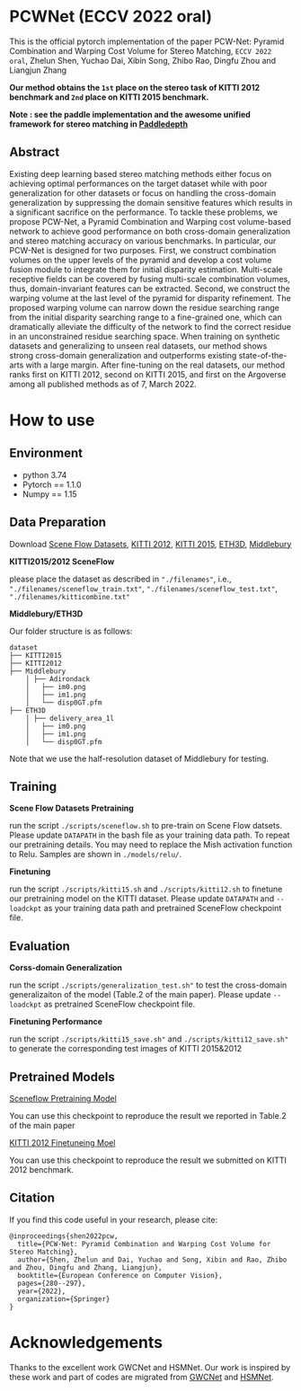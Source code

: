 # PCWNet (ECCV 2022 oral)
This is the official pytorch implementation of the paper PCW-Net: Pyramid Combination and Warping
Cost Volume for Stereo Matching, `ECCV 2022 oral`, Zhelun Shen, Yuchao Dai, Xibin Song, Zhibo Rao, Dingfu Zhou and Liangjun Zhang 

[comment]: <> ([\[Arxiv\]]&#40;https://arxiv.org/abs/2104.04314&#41;.)

**Our method obtains the `1st` place on the stereo task of KITTI 2012 benchmark and `2nd` place on KITTI 2015 benchmark.**

**Note : see the paddle implementation and the awesome unified framework for stereo matching in [Paddledepth](https://github.com/PaddlePaddle/PaddleDepth)**

[comment]: <> (Camera ready version and supplementary Materials can be found in [\[CVPR official website\]]&#40;https://openaccess.thecvf.com/content/CVPR2021/html/Shen_CFNet_Cascade_and_Fused_Cost_Volume_for_Robust_Stereo_Matching_CVPR_2021_paper.html&#41;)

## Abstract
Existing deep learning based stereo matching methods either focus on 
achieving optimal performances on the target dataset while with poor generalization for other datasets 
or focus on handling the cross-domain generalization 
by suppressing the domain sensitive features which results in a significant sacrifice on the performance. 
To tackle these problems, we propose PCW-Net, a Pyramid Combination and Warping cost volume-based network 
to achieve good performance on both cross-domain generalization and stereo matching 
accuracy on various benchmarks. 
In particular, our PCW-Net is designed for two purposes. First, we construct combination volumes 
on the upper levels of the pyramid and develop a cost volume fusion module to integrate them 
for initial disparity estimation. Multi-scale receptive fields can be covered by 
fusing multi-scale combination volumes, thus, domain-invariant features can be extracted. 
Second, we construct the warping volume at the last level of the pyramid for disparity refinement. 
The proposed warping volume can narrow down the 
residue searching range from the initial disparity searching range to a fine-grained one, 
which can dramatically alleviate the difficulty of the network to 
find the correct residue in an unconstrained residue searching space. 
When training on synthetic datasets and generalizing to unseen real datasets, 
our method shows strong cross-domain generalization and outperforms 
existing state-of-the-arts with a large margin. After fine-tuning on the real datasets, 
our method ranks first on KITTI 2012, second on KITTI 2015, and first on the Argoverse among all published methods as of 7, March 2022.

# How to use
## Environment
* python 3.74
* Pytorch == 1.1.0
* Numpy == 1.15
## Data Preparation
Download [Scene Flow Datasets](https://lmb.informatik.uni-freiburg.de/resources/datasets/SceneFlowDatasets.en.html), [KITTI 2012](http://www.cvlibs.net/datasets/kitti/eval_stereo_flow.php?benchmark=stereo), [KITTI 2015](http://www.cvlibs.net/datasets/kitti/eval_scene_flow.php?benchmark=stereo), [ETH3D](https://www.eth3d.net/), [Middlebury](https://vision.middlebury.edu/stereo/)

**KITTI2015/2012 SceneFlow**

please place the dataset as described in `"./filenames"`, i.e., `"./filenames/sceneflow_train.txt"`, `"./filenames/sceneflow_test.txt"`, `"./filenames/kitticombine.txt"`

**Middlebury/ETH3D**

Our folder structure is as follows:
```
dataset
├── KITTI2015
├── KITTI2012
├── Middlebury
    │ ├── Adirondack
    │   ├── im0.png
    │   ├── im1.png
    │   └── disp0GT.pfm
├── ETH3D
    │ ├── delivery_area_1l
    │   ├── im0.png
    │   ├── im1.png
    │   └── disp0GT.pfm
```
Note that we use the half-resolution dataset of Middlebury for testing. 
## Training
**Scene Flow Datasets Pretraining**

run the script `./scripts/sceneflow.sh` to pre-train on Scene Flow datsets. Please update `DATAPATH` in the bash file as your training data path.
To repeat our pretraining details. You may need to replace the Mish activation function to Relu.  Samples are shown in `./models/relu/`.

**Finetuning**

run the script `./scripts/kitti15.sh` and `./scripts/kitti12.sh` to finetune our pretraining model on the KITTI dataset. Please update `DATAPATH` and `--loadckpt` as your training data path and pretrained SceneFlow checkpoint file.
## Evaluation
**Corss-domain Generalization**

run the script `./scripts/generalization_test.sh"` to test the cross-domain generalizaiton of the model (Table.2 of the main paper). Please update `--loadckpt` as pretrained SceneFlow checkpoint file.

**Finetuning Performance**

run the script `./scripts/kitti15_save.sh"` and `./scripts/kitti12_save.sh"` to generate the corresponding test images of KITTI 2015&2012

## Pretrained Models

[Sceneflow Pretraining Model](https://drive.google.com/file/d/18HglItUO7trfi-klXzqLq7KIDwPSVdAM/view?usp=sharing)

You can use this checkpoint to reproduce the result we reported in Table.2 of the main paper

[KITTI 2012 Finetuneing Moel](https://drive.google.com/file/d/14MANgQJ15Qzukv9SoL9MYobg5xUjE-u0/view?usp=sharing)

You can use this checkpoint to reproduce the result we submitted on KITTI 2012 benchmark.

## Citation

If you find this code useful in your research, please cite:

```
@inproceedings{shen2022pcw,
  title={PCW-Net: Pyramid Combination and Warping Cost Volume for Stereo Matching},
  author={Shen, Zhelun and Dai, Yuchao and Song, Xibin and Rao, Zhibo and Zhou, Dingfu and Zhang, Liangjun},
  booktitle={European Conference on Computer Vision},
  pages={280--297},
  year={2022},
  organization={Springer}
}

```

# Acknowledgements

Thanks to the excellent work GWCNet and HSMNet. Our work is inspired by these work and part of codes are migrated from [GWCNet](https://github.com/xy-guo/GwcNet) and [HSMNet](https://github.com/gengshan-y/high-res-stereo).
